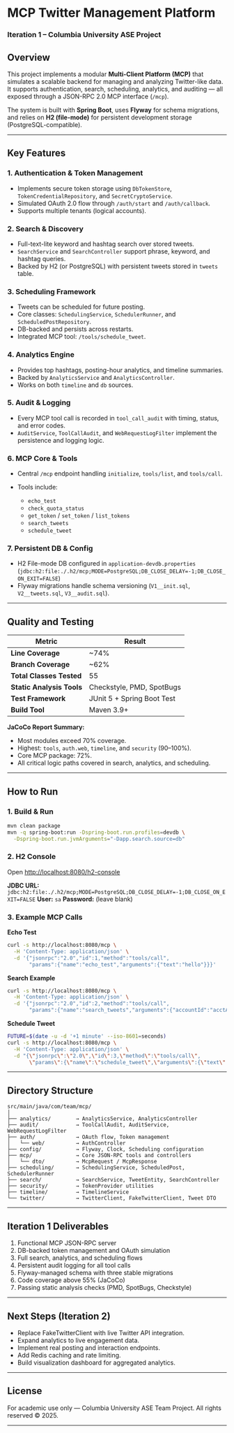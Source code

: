 # MCP Twitter Management Platform

### Iteration 1 – Columbia University ASE Project

## Overview

This project implements a modular **Multi-Client Platform (MCP)** that simulates a scalable backend for managing and analyzing Twitter-like data.
It supports authentication, search, scheduling, analytics, and auditing — all exposed through a JSON-RPC 2.0 MCP interface (`/mcp`).

The system is built with **Spring Boot**, uses **Flyway** for schema migrations, and relies on **H2 (file-mode)** for persistent development storage (PostgreSQL-compatible).

---

## Key Features

### 1. Authentication & Token Management

* Implements secure token storage using `DbTokenStore`, `TokenCredentialRepository`, and `SecretCryptoService`.
* Simulated OAuth 2.0 flow through `/auth/start` and `/auth/callback`.
* Supports multiple tenants (logical accounts).

### 2. Search & Discovery

* Full-text-lite keyword and hashtag search over stored tweets.
* `SearchService` and `SearchController` support phrase, keyword, and hashtag queries.
* Backed by H2 (or PostgreSQL) with persistent tweets stored in `tweets` table.

### 3. Scheduling Framework

* Tweets can be scheduled for future posting.
* Core classes: `SchedulingService`, `SchedulerRunner`, and `ScheduledPostRepository`.
* DB-backed and persists across restarts.
* Integrated MCP tool: `/tools/schedule_tweet`.

### 4. Analytics Engine

* Provides top hashtags, posting-hour analytics, and timeline summaries.
* Backed by `AnalyticsService` and `AnalyticsController`.
* Works on both `timeline` and `db` sources.

### 5. Audit & Logging

* Every MCP tool call is recorded in `tool_call_audit` with timing, status, and error codes.
* `AuditService`, `ToolCallAudit`, and `WebRequestLogFilter` implement the persistence and logging logic.

### 6. MCP Core & Tools

* Central `/mcp` endpoint handling `initialize`, `tools/list`, and `tools/call`.
* Tools include:

  * `echo_test`
  * `check_quota_status`
  * `get_token` / `set_token` / `list_tokens`
  * `search_tweets`
  * `schedule_tweet`

### 7. Persistent DB & Config

* H2 File-mode DB configured in `application-devdb.properties`
  (`jdbc:h2:file:./.h2/mcp;MODE=PostgreSQL;DB_CLOSE_DELAY=-1;DB_CLOSE_ON_EXIT=FALSE`)
* Flyway migrations handle schema versioning (`V1__init.sql`, `V2__tweets.sql`, `V3__audit.sql`).

---

## Quality and Testing

| Metric                    | Result                     |
| ------------------------- | -------------------------- |
| **Line Coverage**         | ~74%                       |
| **Branch Coverage**       | ~62%                       |
| **Total Classes Tested**  | 55                         |
| **Static Analysis Tools** | Checkstyle, PMD, SpotBugs  |
| **Test Framework**        | JUnit 5 + Spring Boot Test |
| **Build Tool**            | Maven 3.9+                 |

**JaCoCo Report Summary:**

* Most modules exceed 70% coverage.
* Highest: `tools`, `auth.web`, `timeline`, and `security` (90–100%).
* Core MCP package: 72%.
* All critical logic paths covered in search, analytics, and scheduling.

---

## How to Run

### 1. Build & Run

```bash
mvn clean package
mvn -q spring-boot:run -Dspring-boot.run.profiles=devdb \
  -Dspring-boot.run.jvmArguments="-Dapp.search.source=db"
```

### 2. H2 Console

Open [http://localhost:8080/h2-console](http://localhost:8080/h2-console)

**JDBC URL:** `jdbc:h2:file:./.h2/mcp;MODE=PostgreSQL;DB_CLOSE_DELAY=-1;DB_CLOSE_ON_EXIT=FALSE`
**User:** `sa`
**Password:** (leave blank)

### 3. Example MCP Calls

**Echo Test**

```bash
curl -s http://localhost:8080/mcp \
  -H 'Content-Type: application/json' \
  -d '{"jsonrpc":"2.0","id":1,"method":"tools/call",
       "params":{"name":"echo_test","arguments":{"text":"hello"}}}'
```

**Search Example**

```bash
curl -s http://localhost:8080/mcp \
  -H 'Content-Type: application/json' \
  -d '{"jsonrpc":"2.0","id":2,"method":"tools/call",
       "params":{"name":"search_tweets","arguments":{"accountId":"acctA","q":"hello","limit":5}}}'
```

**Schedule Tweet**

```bash
FUTURE=$(date -u -d '+1 minute' --iso-8601=seconds)
curl -s http://localhost:8080/mcp \
  -H 'Content-Type: application/json' \
  -d "{\"jsonrpc\":\"2.0\",\"id\":3,\"method\":\"tools/call\",
       \"params\":{\"name\":\"schedule_tweet\",\"arguments\":{\"text\":\"demo tweet\",\"time\":\"${FUTURE}\"}}}"
```

---

## Directory Structure

```
src/main/java/com/team/mcp/
│
├── analytics/        → AnalyticsService, AnalyticsController
├── audit/            → ToolCallAudit, AuditService, WebRequestLogFilter
├── auth/             → OAuth flow, Token management
│   └── web/          → AuthController
├── config/           → Flyway, Clock, Scheduling configuration
├── mcp/              → Core JSON-RPC tools and controllers
│   └── dto/          → McpRequest / McpResponse
├── scheduling/       → SchedulingService, ScheduledPost, SchedulerRunner
├── search/           → SearchService, TweetEntity, SearchController
├── security/         → TokenProvider utilities
├── timeline/         → TimelineService
└── twitter/          → TwitterClient, FakeTwitterClient, Tweet DTO
```

---

## Iteration 1 Deliverables

1. Functional MCP JSON-RPC server
2. DB-backed token management and OAuth simulation
3. Full search, analytics, and scheduling flows
4. Persistent audit logging for all tool calls
5. Flyway-managed schema with three stable migrations
6. Code coverage above 55% (JaCoCo)
7. Passing static analysis checks (PMD, SpotBugs, Checkstyle)

---

## Next Steps (Iteration 2)

* Replace FakeTwitterClient with live Twitter API integration.
* Expand analytics to live engagement data.
* Implement real posting and interaction endpoints.
* Add Redis caching and rate limiting.
* Build visualization dashboard for aggregated analytics.

---

## License

For academic use only — Columbia University ASE Team Project.
All rights reserved © 2025.

---
